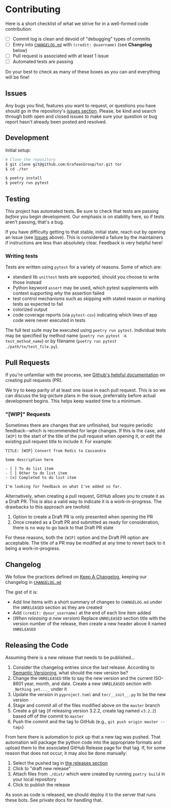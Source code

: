 # Contributing

Here is a short checklist of what we strive for in a well-formed code contribution:

- [ ] Commit log is clean and devoid of "debugging" types of commits
- [ ] Entry into [`CHANGELOG.md`](/CHANGELOG.md) with `(credit: @username)` (see **Changelog** below)
- [ ] Pull request is associated with at least 1 issue
- [ ] Automated tests are passing

Do your best to check as many of these boxes as you can and everything will be fine!

## Issues

Any bugs you find, features you want to request, or questions you have should go in the
repository's [issues section](https://github.com/GrafeasGroup/tor/issues).
Please, be kind and search through both open and closed issues to make sure your question
or bug report hasn't already been posted and resolved.

## Development

Initial setup:

```bash
# Clone the repository
$ git clone git@github.com:GrafeasGroup/tor.git tor
$ cd ./tor

$ poetry install
$ poetry run pytest
```

## Testing

This project has automated tests. Be sure to check that tests are passing _before_ you
begin development. Our emphasis is on stability here, so if tests aren't passing, that's
a bug.

If you have difficulty getting to that stable, initial state, reach out by opening an
issue (see [Issues](#Issues) above). This is considered a failure by the maintainers if
instructions are less than absolutely clear. Feedback is very helpful here!

### Writing tests

Tests are written using `pytest` for a variety of reasons. Some of which are:

- standard lib `unittest` tests are supported, should you choose to write those instead
- Python keyword `assert` may be used, which pytest supplements with context supporting _why_ the assertion failed
- test control mechanisms such as skipping with stated reason or marking tests as expected to fail
- colorized output
- code coverage reports (via `pytest-cov`) indicating which lines of app code were never executed in tests

The full test suite may be executed using `poetry run pytest`. Individual tests may be
specified by method name (`poetry run pytest -k test_method_name`) or by filename
(`poetry run pytest ./path/to/test_file.py`).

## Pull Requests

If you're unfamiliar with the process, see [Github's helpful documentation](https://help.github.com/articles/about-pull-requests/)
on creating pull requests (PR).

We try to keep parity of at least one issue in each pull request. This is so we can discuss the
big-picture plans in the issue, preferrably before actual development begins. This helps keep
wasted time to a minimum.

### "[WIP]" Requests

Sometimes there are changes that are unfinished, but require periodic feedback--which is recommended
for large changes. If this is the case, add `[WIP]` to the start of the title of the pull request
when opening it, or edit the existing pull request title to include it. For example:

```
TITLE: [WIP] Convert from Redis to Cassandra

Some description here

- [ ] To do list item
- [ ] Other to do list item
- [x] Completed to do list item

I'm looking for feedback on what I've added so far.
```

Alternatively, when creating a pull request, GitHub allows you to create it as a Draft PR. This is
also a valid way to indicate it is a work-in-progress. The drawbacks to this approach are twofold:

1. Option to create a Draft PR is only presented when opening the PR
2. Once created as a Draft PR and submitted as ready for consideration, there is no way to go back to that Draft PR state

For these reasons, both the `[WIP]` option and the Draft PR option are acceptable. The title of a
PR may be modified at any time to revert back to it being a work-in-progress.

## Changelog

We follow the practices defined on [Keep A Changelog](http://keepachangelog.com), keeping our
changelog in [`CHANGELOG.md`](/CHANGELOG.md)

The gist of it is:

- Add line items with a short summary of changes to `CHANGELOG.md` under the `UNRELEASED` section as they are created
- Add `(credit: @your_username)` at the end of each line item added
- (_When releasing a new version_) Replace `UNRELEASED` section title with the version number of the release, then create a new header above it named `UNRELEASED`

## Releasing the Code

Assuming there is a new release that needs to be published...

1. Consider the changelog entries since the last release. According to [Semantic Versioning](https://www.semver.org/), what should the new version be?
2. Change the `UNRELEASED` title to say the new version and the current ISO-8601 year, month, and date. Create a new `UNRELEASED` section with `_Nothing yet..._` under it
3. Update the version in `pyproject.toml` and `tor/__init__.py` to be the new version
4. Stage and commit all of the files modified above on the `master` branch
5. Create a git tag (if releasing version 3.2.2, create tag named `v3.2.2`) based off of the commit to `master`
6. Push the commit and the tag to GitHub (e.g., `git push origin master --tags`)

From here there is automation to pick up that a new tag was pushed. That automation will package the
python code into the appropriate formats and upload them to the associated GitHub Release page for that
tag. If, for some reason that does not occur, it may also be done manually:

1. Select the pushed tag in [the releases section](https://github.com/GrafeasGroup/tor/releases)
2. Click to "draft new release"
3. Attach files from `./dist/` which were created by running `poetry build` in your local repository
4. Click to publish the release

As soon as code is released, we should deploy it to the server that runs these bots. See private docs
for handling that.
